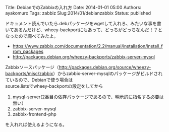 Title: DebianでのZabbixの入れ方
Date: 2014-01-01 05:00
Authors: ayakomuro
Tags:  zabbiz
Slug:2014/01/debianzabbix
Status: published

ドキュメント読んでいたら.debパッケージをwgetして入れろ、みたいな事を書いてあるんだけど、wheey-backportにもあって、どっちがどっちなんだ！？となったので調べてみたよ。


-   <https://www.zabbix.com/documentation/2.2/manual/installation/install_from_packages>
-   <http://packages.debian.org/wheezy-backports/zabbix-server-mysql>







Zabbixソースパッケージ（<http://packages.debian.org/source/wheezy-backports/misc/zabbix>）からzabbix-server-mysqlのパッケージがビルドされているので、Debianで使う場合は  
source.listsでwheey-backportの設定をしてから

1.  mysql-server(2番目の依存パッケージであるので、明示的に指名する必要は無い）
2.  zabbix-server-mysql
3.  zabbix-frontend-php





を入れれば使えるようになる。


